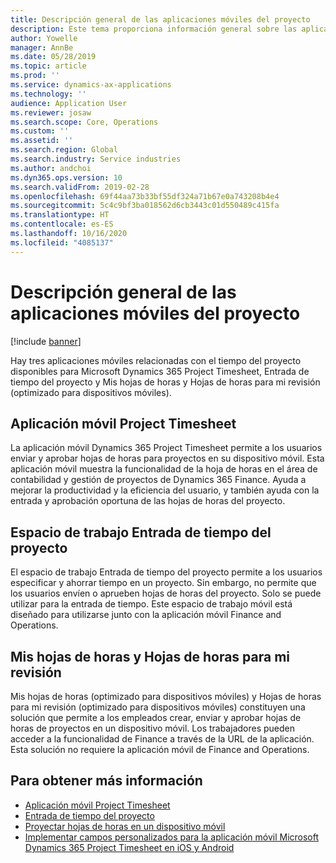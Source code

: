 ```yaml
---
title: Descripción general de las aplicaciones móviles del proyecto
description: Este tema proporciona información general sobre las aplicaciones relacionadas con el tiempo del proyecto para Microsoft Dynamics 365 Project Timesheet, Entrada de tiempo del proyecto y Mis hojas de horas y Hojas de horas que están disponibles en un dispositivo móvil.
author: Yowelle
manager: AnnBe
ms.date: 05/28/2019
ms.topic: article
ms.prod: ''
ms.service: dynamics-ax-applications
ms.technology: ''
audience: Application User
ms.reviewer: josaw
ms.search.scope: Core, Operations
ms.custom: ''
ms.assetid: ''
ms.search.region: Global
ms.search.industry: Service industries
ms.author: andchoi
ms.dyn365.ops.version: 10
ms.search.validFrom: 2019-02-28
ms.openlocfilehash: 69f44aa73b33bf55df324a71b67e0a743208b4e4
ms.sourcegitcommit: 5c4c9bf3ba018562d6cb3443c01d550489c415fa
ms.translationtype: HT
ms.contentlocale: es-ES
ms.lasthandoff: 10/16/2020
ms.locfileid: "4085137"
---
```

# <a name="project-mobile-applications-overview"></a>Descripción general de las aplicaciones móviles del proyecto

[!include [banner](../includes/banner.md)]

Hay tres aplicaciones móviles relacionadas con el tiempo del proyecto disponibles para Microsoft Dynamics 365 Project Timesheet, Entrada de tiempo del proyecto y Mis hojas de horas y Hojas de horas para mi revisión (optimizado para dispositivos móviles).

## <a name="project-timesheet-mobile-app"></a>Aplicación móvil Project Timesheet

La aplicación móvil Dynamics 365 Project Timesheet permite a los usuarios enviar y aprobar hojas de horas para proyectos en su dispositivo móvil. Esta aplicación móvil muestra la funcionalidad de la hoja de horas en el área de contabilidad y gestión de proyectos de Dynamics 365 Finance. Ayuda a mejorar la productividad y la eficiencia del usuario, y también ayuda con la entrada y aprobación oportuna de las hojas de horas del proyecto.

## <a name="project-time-entry-workspace"></a>Espacio de trabajo Entrada de tiempo del proyecto

El espacio de trabajo Entrada de tiempo del proyecto permite a los usuarios especificar y ahorrar tiempo en un proyecto. Sin embargo, no permite que los usuarios envíen o aprueben hojas de horas del proyecto. Solo se puede utilizar para la entrada de tiempo. Este espacio de trabajo móvil está diseñado para utilizarse junto con la aplicación móvil Finance and Operations.

## <a name="my-timesheetstimesheets-for-my-review"></a>Mis hojas de horas y Hojas de horas para mi revisión

Mis hojas de horas (optimizado para dispositivos móviles) y Hojas de horas para mi revisión (optimizado para dispositivos móviles) constituyen una solución que permite a los empleados crear, enviar y aprobar hojas de horas de proyectos en un dispositivo móvil. Los trabajadores pueden acceder a la funcionalidad de Finance a través de la URL de la aplicación. Esta solución no requiere la aplicación móvil de Finance and Operations.

## <a name="for-more-information"></a>Para obtener más información

- [Aplicación móvil Project Timesheet](project-timesheet.md)
- [Entrada de tiempo del proyecto]( project-time-entry-mobile-workspace.md)
- [Proyectar hojas de horas en un dispositivo móvil](Mobile-timesheets.md)
- [Implementar campos personalizados para la aplicación móvil Microsoft Dynamics 365 Project Timesheet en iOS y Android](custom-fields-mobile.md)
